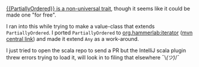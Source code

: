 [{{PartiallyOrdered}} is a non-universal trait](https://github.com/scala/scala/blob/v2.12.1/src/library/scala/math/PartiallyOrdered.scala#L19), though it seems like it could be made one "for free".

I ran into this while trying to make a value-class that extends `PartiallyOrdered`.
I ported `PartiallyOrdered` to [org.hammerlab:iterator](https://github.com/hammerlab/iterator) ([mvn central link](http://search.maven.org/#search%7Cga%7C1%7Cg%3A%22org.hammerlab%22%20iterator)) and made it extend `Any` as a work-around.

I just tried to open the scala repo to send a PR but the IntelliJ scala plugin threw errors trying to load it, will look in to filing that elsewhere ¯&#92;_(ツ)_/¯

